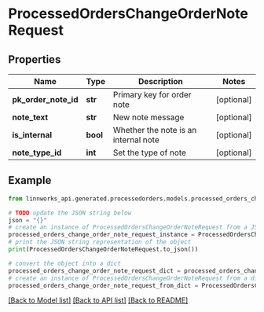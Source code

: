 # ProcessedOrdersChangeOrderNoteRequest


## Properties

Name | Type | Description | Notes
------------ | ------------- | ------------- | -------------
**pk_order_note_id** | **str** | Primary key for order note | [optional] 
**note_text** | **str** | New note message | [optional] 
**is_internal** | **bool** | Whether the note is an internal note | [optional] 
**note_type_id** | **int** | Set the type of note | [optional] 

## Example

```python
from linnworks_api.generated.processedorders.models.processed_orders_change_order_note_request import ProcessedOrdersChangeOrderNoteRequest

# TODO update the JSON string below
json = "{}"
# create an instance of ProcessedOrdersChangeOrderNoteRequest from a JSON string
processed_orders_change_order_note_request_instance = ProcessedOrdersChangeOrderNoteRequest.from_json(json)
# print the JSON string representation of the object
print(ProcessedOrdersChangeOrderNoteRequest.to_json())

# convert the object into a dict
processed_orders_change_order_note_request_dict = processed_orders_change_order_note_request_instance.to_dict()
# create an instance of ProcessedOrdersChangeOrderNoteRequest from a dict
processed_orders_change_order_note_request_from_dict = ProcessedOrdersChangeOrderNoteRequest.from_dict(processed_orders_change_order_note_request_dict)
```
[[Back to Model list]](../README.md#documentation-for-models) [[Back to API list]](../README.md#documentation-for-api-endpoints) [[Back to README]](../README.md)



